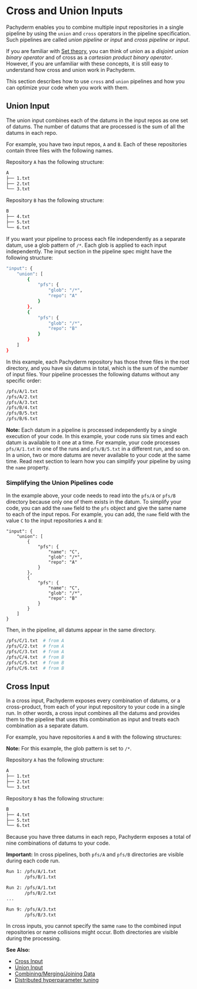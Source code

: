 # Cross and Union Inputs

<!---This section needs to be made more clear. There is a lot of information
that I would say describes the things you can do with a cross or union pipeline
but does not really have a good and clear explanation of what they are -->

Pachyderm enables you to combine multiple
input repositories in a single pipeline by using the `union` and
`cross` operators in the pipeline specification. Such pipelines
are called *union pipeline or input* and *cross pipeline or input*.

If you are familiar with [Set theory](https://en.wikipedia.org/wiki/Set_theory),
you can think of union as a *disjoint union binary operator* and of cross as a
*cartesian product binary operator*. However, if you are unfamiliar with these
concepts, it is still easy to understand how cross and union work in Pachyderm.

This section describes how to use `cross` and `union` pipelines and how you
can optimize your code when you work with them.

## Union Input

The union input combines each of the datums in the input repos as one
set of datums.
The number of datums that are processed is the sum of all the
datums in each repo.

For example, you have two input repos, `A` and `B`. Each of these
repositories contain three files with the following names.

Repository `A` has the following structure:

```bash
A
├── 1.txt
├── 2.txt
└── 3.txt
```

Repository `B` has the following structure:

```bash
B
├── 4.txt
├── 5.txt
└── 6.txt
```

If you want your pipeline to process each file independently as a
separate datum, use a glob pattern of `/*`. Each
glob is applied to each input independently. The input section
in the pipeline spec might have the following structure:

```bash
"input": {
    "union": [
        {
            "pfs": {
                "glob": "/*",
                "repo": "A"
            }
        },
        {
            "pfs": {
                "glob": "/*",
                "repo": "B"
            }
        }
    ]
}
```

In this example, each Pachyderm repository has those three files in the root
directory, and you have six datums in total, which is the sum of the number
of input files.
Your pipeline processes the following datums without any specific order:

```bash
/pfs/A/1.txt
/pfs/A/2.txt
/pfs/A/3.txt
/pfs/B/4.txt
/pfs/B/5.txt
/pfs/B/6.txt
```

**Note:** Each datum in a pipeline is processed independently by a single
execution of your code. In this example, your code runs six times and each
datum is available to it one at a time. For example, your code
processes `pfs/A/1.txt` in one of the runs and `pfs/B/5.txt` in a different run,
and so on. In a union, two or more datums are never available to your code
at the same time. Read next section to learn how you can simplify
your pipeline by using the `name` property.

### Simplifying the Union Pipelines code

In the example above, your code needs to read into the `pfs/A`
or `pfs/B` directory because only one of them exists in the datum.
To simplify your code, you can add the `name` field to the `pfs` object and
give the same name to each of the input repos. For example, you can add, the
`name` field with the value `C` to the input repositories `A` and `B`:

```
"input": {
    "union": [
        {
            "pfs": {
                "name": "C",
                "glob": "/*",
                "repo": "A"
            }
        },
        {
            "pfs": {
                "name": "C",
                "glob": "/*",
                "repo": "B"
            }
        }
    ]
}
```

Then, in the pipeline, all datums appear in the same directory.

```bash
/pfs/C/1.txt  # from A
/pfs/C/2.txt  # from A
/pfs/C/3.txt  # from A
/pfs/C/4.txt  # from B
/pfs/C/5.txt  # from B
/pfs/C/6.txt  # from B
```

## Cross Input

In a cross input, Pachyderm exposes every combination of datums,
or a cross-product, from each of your input repository to your code
in a single run.
In other words, a cross input
combines all the datums and provides them to the pipeline
that uses this combination as input and treats each combination
as a separate datum.

For example, you have repositories `A` and `B` with the following
structures:

**Note:** For this example, the glob pattern is set to `/*`.

Repository `A` has the following structure:

```bash
A
├── 1.txt
├── 2.txt
└── 3.txt
```

Repository `B` has the following structure:

```bash
B
├── 4.txt
├── 5.txt
└── 6.txt
```

Because you have three datums in each repo, Pachyderm exposes
a total of nine combinations of datums to your code.

**Important:** In cross pipelines, both `pfs/A` and `pfs/B`
directories are visible during each code run.

```bash
Run 1: /pfs/A/1.txt
       /pfs/B/1.txt

Run 2: /pfs/A/1.txt
       /pfs/B/2.txt
...

Run 9: /pfs/A/3.txt
       /pfs/B/3.txt
```

In cross inputs, you cannot specify the same `name` to the combined
input repositories or name collisions might occur. Both directories are
visible during the processing.

**See Also:**

- [Cross Input](../../../reference/pipeline_spec.html#cross-input)
- [Union Input](../../../reference/pipeline_spec.html#union-input)
- [Combining/Merging/Joining Data](../../../cookbook/combining.html#combining-merging-joining-data)
- [Distributed hyperparameter tuning](https://github.com/pachyderm/pachyderm/tree/master/examples/ml/hyperparameter)

<!-- Add a link to an interactive tutorial when it's ready-->
